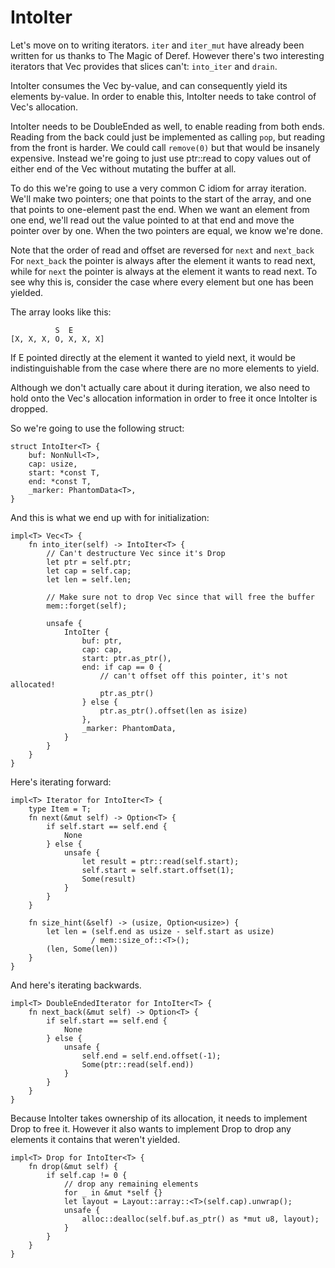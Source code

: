 # IntoIter

Let's move on to writing iterators. `iter` and `iter_mut` have already been
written for us thanks to The Magic of Deref. However there's two interesting
iterators that Vec provides that slices can't: `into_iter` and `drain`.

IntoIter consumes the Vec by-value, and can consequently yield its elements
by-value. In order to enable this, IntoIter needs to take control of Vec's
allocation.

IntoIter needs to be DoubleEnded as well, to enable reading from both ends.
Reading from the back could just be implemented as calling `pop`, but reading
from the front is harder. We could call `remove(0)` but that would be insanely
expensive. Instead we're going to just use ptr::read to copy values out of
either end of the Vec without mutating the buffer at all.

To do this we're going to use a very common C idiom for array iteration. We'll
make two pointers; one that points to the start of the array, and one that
points to one-element past the end. When we want an element from one end, we'll
read out the value pointed to at that end and move the pointer over by one. When
the two pointers are equal, we know we're done.

Note that the order of read and offset are reversed for `next` and `next_back`
For `next_back` the pointer is always after the element it wants to read next,
while for `next` the pointer is always at the element it wants to read next.
To see why this is, consider the case where every element but one has been
yielded.

The array looks like this:

```text
          S  E
[X, X, X, O, X, X, X]
```

If E pointed directly at the element it wanted to yield next, it would be
indistinguishable from the case where there are no more elements to yield.

Although we don't actually care about it during iteration, we also need to hold
onto the Vec's allocation information in order to free it once IntoIter is
dropped.

So we're going to use the following struct:

```rust,ignore
struct IntoIter<T> {
    buf: NonNull<T>,
    cap: usize,
    start: *const T,
    end: *const T,
    _marker: PhantomData<T>,
}
```

And this is what we end up with for initialization:

```rust,ignore
impl<T> Vec<T> {
    fn into_iter(self) -> IntoIter<T> {
        // Can't destructure Vec since it's Drop
        let ptr = self.ptr;
        let cap = self.cap;
        let len = self.len;

        // Make sure not to drop Vec since that will free the buffer
        mem::forget(self);

        unsafe {
            IntoIter {
                buf: ptr,
                cap: cap,
                start: ptr.as_ptr(),
                end: if cap == 0 {
                    // can't offset off this pointer, it's not allocated!
                    ptr.as_ptr()
                } else {
                    ptr.as_ptr().offset(len as isize)
                },
                _marker: PhantomData,
            }
        }
    }
}
```

Here's iterating forward:

```rust,ignore
impl<T> Iterator for IntoIter<T> {
    type Item = T;
    fn next(&mut self) -> Option<T> {
        if self.start == self.end {
            None
        } else {
            unsafe {
                let result = ptr::read(self.start);
                self.start = self.start.offset(1);
                Some(result)
            }
        }
    }

    fn size_hint(&self) -> (usize, Option<usize>) {
        let len = (self.end as usize - self.start as usize)
                  / mem::size_of::<T>();
        (len, Some(len))
    }
}
```

And here's iterating backwards.

```rust,ignore
impl<T> DoubleEndedIterator for IntoIter<T> {
    fn next_back(&mut self) -> Option<T> {
        if self.start == self.end {
            None
        } else {
            unsafe {
                self.end = self.end.offset(-1);
                Some(ptr::read(self.end))
            }
        }
    }
}
```

Because IntoIter takes ownership of its allocation, it needs to implement Drop
to free it. However it also wants to implement Drop to drop any elements it
contains that weren't yielded.


```rust,ignore
impl<T> Drop for IntoIter<T> {
    fn drop(&mut self) {
        if self.cap != 0 {
            // drop any remaining elements
            for _ in &mut *self {}
            let layout = Layout::array::<T>(self.cap).unwrap();
            unsafe { 
                alloc::dealloc(self.buf.as_ptr() as *mut u8, layout); 
            }
        }
    }
}
```
